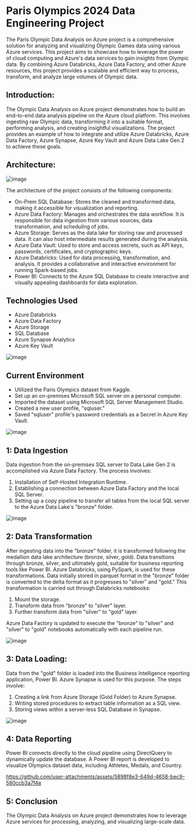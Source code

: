# Paris Olympics 2024 Data Engineering Project

The Paris Olympic Data Analysis on Azure project is a comprehensive solution for analyzing and visualizing Olympic Games data using various Azure services. This project aims to showcase how to leverage the power of cloud computing and Azure's data services to gain insights from Olympic data. By combining Azure Databricks, Azure Data Factory, and other Azure resources, this project provides a scalable and efficient way to process, transform, and analyze large volumes of Olympic data.

## Introduction:
The Olympic Data Analysis on Azure project demonstrates how to build an end-to-end data analysis pipeline on the Azure cloud platform. This involves ingesting raw Olympic data, transforming it into a suitable format, performing analysis, and creating insightful visualizations. The project provides an example of how to integrate and utilize Azure Databricks, Azure Data Factory, Azure Synapse, Azure Key Vault and Azure Data Lake Gen 2 to achieve these goals.

## Architecture:

![image](https://github.com/user-attachments/assets/6e8ba6d5-8f6f-4601-92af-377e15ebceb3)

The architecture of the project consists of the following components:
-	On-Prem SQL Database: Stores the cleaned and transformed data, making it accessible for visualization and reporting.
-	Azure Data Factory: Manages and orchestrates the data workflow. It is responsible for data ingestion from various sources, data transformation, and scheduling of jobs.
-	Azure Storage: Serves as the data lake for storing raw and processed data. It can also host intermediate results generated during the analysis.
-	Azure Data Vault: Used to store and access secrets, such as API keys, passwords, certificates, and cryptographic keys.
-	Azure Databricks: Used for data processing, transformation, and analysis. It provides a collaborative and interactive environment for running Spark-based jobs.
-	Power BI: Connects to the Azure SQL Database to create interactive and visually appealing dashboards for data exploration.

## Technologies Used
- Azure Databricks
-	Azure Data Factory
- Azure Storage
-	SQL Database
-	Azure Synapse Analytics
-	Azure Key Vault

![image](https://github.com/user-attachments/assets/4970283d-824c-4355-b96c-89abfa1c4b8b)

## Current Environment
-	Utilized the Paris Olympics dataset from Kaggle.
-	Set up an on-premises Microsoft SQL server on a personal computer.
-	Imported the dataset using Microsoft SQL Server Management Studio.
-	Created a new user profile, "sqluser."
-	Saved "sqluser" profile's password credentials as a Secret in Azure Key Vault.

![image](https://github.com/user-attachments/assets/fe374c78-33b3-4b4a-a400-4c37a7a59790)

## 1: Data Ingestion
Data ingestion from the on-premises SQL server to Data Lake Gen 2 is accomplished via Azure Data Factory. The process involves:
1.	Installation of Self-Hosted Integration Runtime.
2.	Establishing a connection between Azure Data Factory and the local SQL Server.
3.	Setting up a copy pipeline to transfer all tables from the local SQL server to the Azure Data Lake's "bronze" folder.


 ![image](https://github.com/user-attachments/assets/28fc4fba-8b96-4ffb-a6a5-2bb4e705a34a)

## 2: Data Transformation
After ingesting data into the "bronze" folder, it is transformed following the medallion data lake architecture (bronze, silver, gold). Data transitions through bronze, silver, and ultimately gold, suitable for business reporting tools like Power BI.
Azure Databricks, using PySpark, is used for these transformations. Data initially stored in parquet format in the "bronze" folder is converted to the delta format as it progresses to "silver" and "gold." This transformation is carried out through Databricks notebooks:
1.	Mount the storage.
2.	Transform data from "bronze" to "silver" layer.
3.	Further transform data from "silver" to "gold" layer.


Azure Data Factory is updated to execute the "bronze" to "silver" and "silver" to "gold" notebooks automatically with each pipeline run.

![image](https://github.com/user-attachments/assets/ddba0249-5939-4a39-9586-780a64a12a0c)

## 3: Data Loading:
Data from the "gold" folder is loaded into the Business Intelligence reporting application, Power BI. Azure Synapse is used for this purpose. The steps involve:
1.	Creating a link from Azure Storage (Gold Folder) to Azure Synapse.
2.	Writing stored procedures to extract table information as a SQL view.
3.	Storing views within a server-less SQL Database in Synapse.

![image](https://github.com/user-attachments/assets/aca32e33-9eef-48c6-a5ab-29650b653cb4)

## 4: Data Reporting
Power BI connects directly to the cloud pipeline using DirectQuery to dynamically update the database. A Power BI report is developed to visualize Olympics dataset data, including Athletes, Medals, and Country.



https://github.com/user-attachments/assets/5898f8e3-649d-4658-bec9-580ccb3a7f4e



## 5: Conclusion
The Olympic Data Analysis on Azure project demonstrates how to leverage Azure services for processing, analyzing, and visualizing large-scale data.

